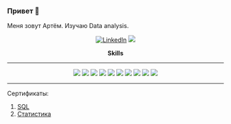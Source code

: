 <a id='top'></a>
### Привет 👋
Меня зовут Артём.
Изучаю Data analysis.

<p align='center'>
  <a href="https://www.linkedin.com/in/tem-art/" target="_blank"><img src="https://img.shields.io/badge/LinkedIn-0077B5?style=for-the-badge&logo=linkedin&logoColor=white" alt="LinkedIn"></a>
  <a href="https://t.me/tem_art" target="_blank"><img src="https://img.shields.io/badge/Telegram-2CA5E0?style=for-the-badge&logo=telegram&logoColor=white"></a>
  </p>
<p align="center"><b>Skills</b>
  
__________________________________________________________________________________________________________________________
<p align="center">
  
  <img src="https://img.shields.io/badge/postgres-%23316192.svg?style=for-the-badge&logo=postgresql&logoColor=white" />
  <img src="https://img.shields.io/badge/MongoDB-4EA94B?style=for-the-badge&logo=mongodb&logoColor=white" />
  <img src="https://img.shields.io/badge/Microsoft%20Excel-darkgreen?style=for-the-badge&logo=Microsoft%20Excel" />
  <img src="https://img.shields.io/badge/Tableau-E97627?style=for-the-badge&logo=Tableau&logoColor=white" />
  <img src="https://img.shields.io/badge/Google%20Analytics-E37400?style=for-the-badge&logo=Google%20Analytics&logoColor=white" />
  <img src="https://img.shields.io/badge/Google%20Ads-4285F4?style=for-the-badge&logo=Google%20Ads&logoColor=white" />
  <img src="https://img.shields.io/badge/Google%20Tag%20Manager-246FDB?style=for-the-badge&logo=Google%20Tag%20Manager&logoColor=white" />
  <img src="https://img.shields.io/badge/SimilarWeb-092540?style=for-the-badge&logo=SimilarWeb&logoColor=white" />
  <img src="https://img.shields.io/badge/Adobe%20Illustrator-FF9A00?style=for-the-badge&logo=Adobe%20Illustrator&logoColor=white" />
  <img src="https://img.shields.io/badge/Adobe%20Lightroom-31A8FF?style=for-the-badge&logo=Adobe%20Lightroom&logoColor=white" />
</p>

__________________________________________________________________________________________________________________________
Сертификаты:
1. [SQL](https://netology.ru/sharing/332d4cc3ad9d239671372daddeba3659?utm_source=social&utm_campaign=certificate_lms)
2. [Статистика](https://netology.ru/sharing/695e37fda08a3ca80646a80db858187f?utm_source=social&utm_campaign=certificate_lms) 
